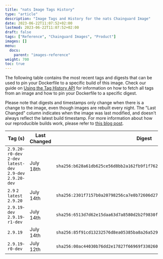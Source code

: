 ```yaml
---
title: "nats Image Tags History"
type: "article"
description: "Image Tags and History for the nats Chainguard Image"
date: 2023-06-22T11:07:52+02:00
lastmod: 2023-06-22T11:07:52+02:00
draft: false
tags: ["Reference", "Chainguard Images", "Product"]
images: []
menu:
  docs:
    parent: "images-reference"
weight: 700
toc: true
---
```


The following table contains the most recent tags and digests that can be used to pin your Dockerfile to a specific build of this image. Check our guide on [Using the Tag History API](/chainguard/chainguard-images/using-the-tag-history-api/) for information on how to fetch all tags from an image and how to pin your Dockerfile to a specific digest.

Please note that digests and timestamps only change when there is a change to the image, even though images are rebuilt every night. The "Last Changed" column indicates when the image was last modified, and doesn't always reflect the latest build timestamp. For more information about how our reproducible builds work, please refer to [this blog post](https://www.chainguard.dev/unchained/reproducing-chainguards-reproducible-image-builds).

| Tag (s)                                                      | Last Changed | Digest                                                                    |
|--------------------------------------------------------------|--------------|---------------------------------------------------------------------------|
|  `2.9.20-r0-dev` `2-dev` `latest-dev` `2.9-dev` `2.9.20-dev` | July 18th    | `sha256:b628a61db625ce56d8bb2a162fb9f1f7621dffd225f32d203bda71f66991febc` |
|  `2.9` `2` `latest` `2.9.20`                                 | July 14th    | `sha256:2301f7157b0a20798256ca7e0b72606d27ab9159d76db0d7f69ba4fad53d2fdd` |
|  `2.9.19-dev` `2.9.19-r1-dev`                                | July 14th    | `sha256:6513d7d62e15daa63d7a8580d2b2f9830f468b263d536b68102659035ef34124` |
|  `2.9.19`                                                    | July 14th    | `sha256:85f91cd13232576d8ea05385ba8a26a5298353890f741e5fb06969f991995b35` |
|  `2.9.19-r0-dev`                                             | July 12th    | `sha256:00ac44030b76dd2e17827f66969f3302607a08ee71006f6c277608a65ba28658` |
